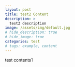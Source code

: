 ```yaml
---
layout: post
title: test2 Content
description: >
  test2 description
image: /assets/img/default.jpg
# hide_description: true
# hide_image: true
categories: test
# tags: example, content
---
```


test contents1
